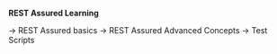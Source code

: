 
**REST Assured Learning**
 
-> REST Assured basics
-> REST Assured Advanced Concepts
-> Test Scripts